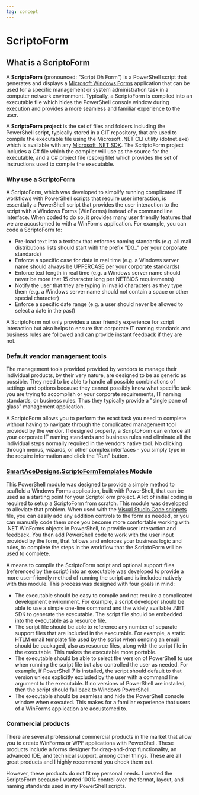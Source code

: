 ```yaml
---
tag: concept
---
```

# ScriptoForm

## What is a ScriptoForm
A **ScriptoForm** (pronounced: "Script Oh Form") is a PowerShell script that generates and displays a [Microsoft Windows Forms](https://learn.microsoft.com/en-us/dotnet/desktop/winforms/overview/?view=netdesktop-7.0#introduction) application that can be used for a specific management or system administration task in a computer network environment.  Typically, a ScriptoForm is compiled into an executable file which hides the PowerShell console window during execution and provides a more seamless and familiar experience to the user.

A **ScriptoForm project** is the set of files and folders including the PowerShell script, typically stored in a GIT repository, that are used to compile the executable file using the Microsoft .NET CLI utility (dotnet.exe) which is available with any [Microsoft .NET SDK](https://dotnet.microsoft.com/en-us/download/dotnet).  The ScriptoForm project includes a C# file which the compiler will use as the source for the executable, and a C# project file (csproj file) which provides the set of instructions used to compile the executable.

### Why use a ScriptoForm
A ScriptoForm, which was developed to simplify running complicated IT workflows with PowerShell scripts that require user interaction, is essentially a PowerShell script that provides the user interaction to the script with a Windows Forms (WinForms) instead of a command line interface.  When coded to do so, it provides many user friendly features that we are accustomed to with a WinForms application.  For example, you can code a ScriptoForm to:

* Pre-load text into a textbox that enforces naming standards (e.g. all mail distributions lists should start with the prefix "DG_" per your corporate standards)
* Enforce a specific case for data in real time (e.g. a Windows server name should always be UPPERCASE per your corporate standards)
* Enforce text length in real time (e.g. a Windows server name should never be more that 15 character long per NETBIOS requirements)
* Notify the user that they are typing in invalid characters as they type them (e.g. a Windows server name should not contain a space or other special character)
* Enforce a specific date range (e.g. a user should never be allowed to select a date in the past)

A ScriptoForm not only provides a user friendly experience for script interaction but also helps to ensure that corporate IT naming standards and business rules are followed and can provide instant feedback if they are not.

### Default vendor management tools
The management tools provided provided by vendors to manage their individual products, by their very nature, are designed to be as generic as possible.  They need to be able to handle all possible combinations of settings and options because they cannot possibly know what specific task you are trying to accomplish or your corporate requirements, IT naming standards, or business rules.  Thus they typically provide a "single pane of glass" management application. 

A ScriptoForm allows you to perform the exact task you need to complete without having to navigate through the complicated management tool provided by the vendor.  If designed properly, a ScriptoForm can enforce all your corporate IT naming standards and business rules and eliminate all the individual steps normally required in the vendors native tool.  No clicking through menus, wizards, or other complex interfaces - you simply type in the require information and click the "Run" button.

### [SmartAceDesigns.ScriptoFormTemplates](https://github.com/Smart-Ace-Designs/SmartAceDesigns.ScriptoFormTemplates) Module
This PowerShell module was designed to provide a simple method to scaffold a Windows Forms application, built with PowerShell, that can be used as a starting point for your ScriptoForm project.  A lot of initial coding is required to setup a ScriptoForm from scratch.  This module was developed to alleviate that problem.  When used with the [Visual Studio Code snippets](https://github.com/Smart-Ace-Designs/SmartAceDesigns.ScriptoFormTemplates/blob/main/VSCode/powershell.json) file, you can easily add any addition controls to the form as needed, or you can manually code them once you become more comfortable working with .NET WinForms objects in PowerShell, to provide user interaction and feedback.  You then add PowerShell code to work with the user input provided by the form, that follows and enforces your business logic and rules, to complete the steps in the workflow that the ScriptoForm will be used to complete.

A means to compile the ScriptoForm script and optional support files (referenced by the script) into an executable was developed to provide a more user-friendly method of running the script and is included natively with this module.  This process was designed with four goals in mind:

* The executable should be easy to compile and not require a complicated development environment.  For example, a script developer should be able to use a simple one-line command and the widely available .NET SDK to generate the executable.  The script file should be embedded into the executable as a resource file.
* The script file should be able to reference any number of separate support files that are included in the executable.  For example, a static HTLM email template file used by the script when sending an email should be packaged, also as resource files, along with the script file in the executable.  This makes the executable more portable.
* The executable should be able to select the version of PowerShell to use when running the script file but also controlled the user as needed.  For example, if PowerShell 7 is installed, the script should default to that version unless explicitly excluded by the user with a command line argument to the executable.  If no versions of PowerShell are installed, then the script should fall back to Windows PowerShell.
* The executable should be seamless and hide the PowerShell console window when executed.  This makes for a familiar experience that users of a WinForms application are accustomed to.

### Commercial products
There are several professional commercial products in the market that allow you to create WinForms or WPF applications with PowerShell.  These products include a forms designer for drag-and-drop functionality, an advanced IDE, and technical support, among other things.  These are all great products and I highly recommend you check them out.

However, these products do not fit my personal needs.  I created the ScriptoForm because I wanted 100% control over the format, layout, and naming standards used in my PowerShell scripts.

